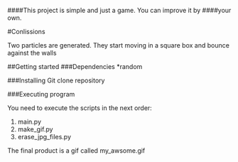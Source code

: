 ####This project is simple and just a game. You can improve it by 
####your own. 

#Conlissions

Two particles are generated. They start moving in a square box and bounce against the walls 

##Getting started
###Dependencies
*random

###Installing
Git clone repository

###Executing program

You need to execute the scripts in the next order:
1. main.py
2. make_gif.py
3. erase_jpg_files.py

The final product is a gif called my_awsome.gif

